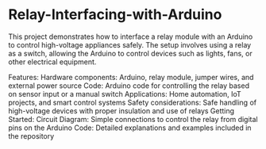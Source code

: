 # Relay-Interfacing-with-Arduino
This project demonstrates how to interface a relay module with an Arduino to control high-voltage appliances safely. The setup involves using a relay as a switch, allowing the Arduino to control devices such as lights, fans, or other electrical equipment.

Features:
Hardware components: Arduino, relay module, jumper wires, and external power source
Code: Arduino code for controlling the relay based on sensor input or a manual switch
Applications: Home automation, IoT projects, and smart control systems
Safety considerations: Safe handling of high-voltage devices with proper insulation and use of relays
Getting Started:
Circuit Diagram: Simple connections to control the relay from digital pins on the Arduino
Code: Detailed explanations and examples included in the repository
